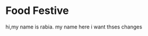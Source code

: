 # Food Festive
hi,my name is rabia.
my name here
i want thses changes
<html>
  <header>
  </header>
  </html>
  
